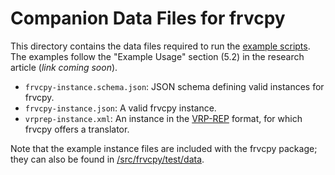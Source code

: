 # Companion Data Files for frvcpy

This directory contains the data files required to run the [example scripts](../scripts/). The examples follow the "Example Usage" section (5.2) in the research article (_link coming soon_).

- `frvcpy-instance.schema.json`: JSON schema defining valid instances for frvcpy.
- `frvcpy-instance.json`: A valid frvcpy instance.
- `vrprep-instance.xml`: An instance in the [VRP-REP](http://www.vrp-rep.org/) format, for which frvcpy offers a translator.

Note that the example instance files are included with the frvcpy package; they can also be found in [/src/frvcpy/test/data](../src/frvcpy/test/data).
